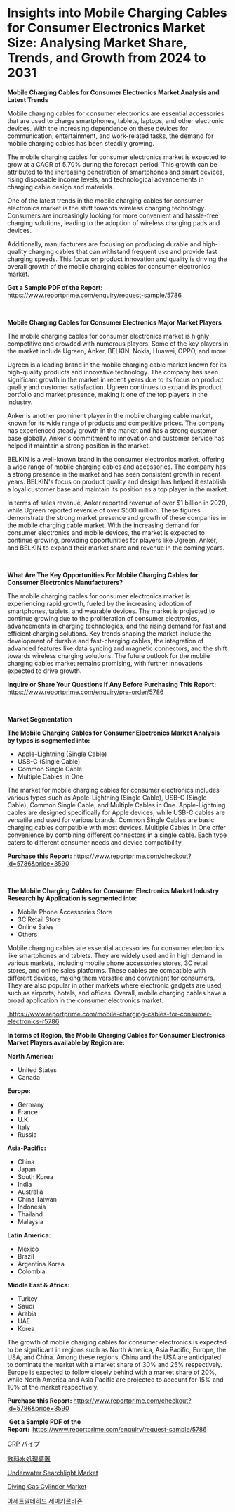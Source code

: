 <p><h1>Insights into Mobile Charging Cables for Consumer Electronics Market Size: Analysing Market Share, Trends, and Growth from 2024 to 2031</h1></p><p><strong>Mobile Charging Cables for Consumer Electronics Market Analysis and Latest Trends</strong></p>
<p><p>Mobile charging cables for consumer electronics are essential accessories that are used to charge smartphones, tablets, laptops, and other electronic devices. With the increasing dependence on these devices for communication, entertainment, and work-related tasks, the demand for mobile charging cables has been steadily growing.</p><p>The mobile charging cables for consumer electronics market is expected to grow at a CAGR of 5.70% during the forecast period. This growth can be attributed to the increasing penetration of smartphones and smart devices, rising disposable income levels, and technological advancements in charging cable design and materials.</p><p>One of the latest trends in the mobile charging cables for consumer electronics market is the shift towards wireless charging technology. Consumers are increasingly looking for more convenient and hassle-free charging solutions, leading to the adoption of wireless charging pads and devices.</p><p>Additionally, manufacturers are focusing on producing durable and high-quality charging cables that can withstand frequent use and provide fast charging speeds. This focus on product innovation and quality is driving the overall growth of the mobile charging cables for consumer electronics market.</p></p>
<p><strong>Get a Sample PDF of the Report:&nbsp;</strong> <a href="https://www.reportprime.com/enquiry/request-sample/5786">https://www.reportprime.com/enquiry/request-sample/5786</a></p>
<p>&nbsp;</p>
<p><strong>Mobile Charging Cables for Consumer Electronics Major Market Players</strong></p>
<p><p>The mobile charging cables for consumer electronics market is highly competitive and crowded with numerous players. Some of the key players in the market include Ugreen, Anker, BELKIN, Nokia, Huawei, OPPO, and more.</p><p>Ugreen is a leading brand in the mobile charging cable market known for its high-quality products and innovative technology. The company has seen significant growth in the market in recent years due to its focus on product quality and customer satisfaction. Ugreen continues to expand its product portfolio and market presence, making it one of the top players in the industry.</p><p>Anker is another prominent player in the mobile charging cable market, known for its wide range of products and competitive prices. The company has experienced steady growth in the market and has a strong customer base globally. Anker's commitment to innovation and customer service has helped it maintain a strong position in the market.</p><p>BELKIN is a well-known brand in the consumer electronics market, offering a wide range of mobile charging cables and accessories. The company has a strong presence in the market and has seen consistent growth in recent years. BELKIN's focus on product quality and design has helped it establish a loyal customer base and maintain its position as a top player in the market.</p><p>In terms of sales revenue, Anker reported revenue of over $1 billion in 2020, while Ugreen reported revenue of over $500 million. These figures demonstrate the strong market presence and growth of these companies in the mobile charging cable market. With the increasing demand for consumer electronics and mobile devices, the market is expected to continue growing, providing opportunities for players like Ugreen, Anker, and BELKIN to expand their market share and revenue in the coming years.</p></p>
<p>&nbsp;</p>
<p><strong>What Are The Key Opportunities For Mobile Charging Cables for Consumer Electronics Manufacturers?</strong></p>
<p><p>The mobile charging cables for consumer electronics market is experiencing rapid growth, fueled by the increasing adoption of smartphones, tablets, and wearable devices. The market is projected to continue growing due to the proliferation of consumer electronics, advancements in charging technologies, and the rising demand for fast and efficient charging solutions. Key trends shaping the market include the development of durable and fast-charging cables, the integration of advanced features like data syncing and magnetic connectors, and the shift towards wireless charging solutions. The future outlook for the mobile charging cables market remains promising, with further innovations expected to drive growth.</p></p>
<p><strong>Inquire or Share Your Questions If Any Before Purchasing This Report:</strong> <a href="https://www.reportprime.com/enquiry/pre-order/5786">https://www.reportprime.com/enquiry/pre-order/5786</a></p>
<p>&nbsp;</p>
<p><strong>Market Segmentation</strong></p>
<p><strong>The Mobile Charging Cables for Consumer Electronics Market Analysis by types is segmented into:</strong></p>
<p><ul><li>Apple-Lightning (Single Cable)</li><li>USB-C (Single Cable)</li><li>Common Single Cable</li><li>Multiple Cables in One</li></ul></p>
<p><p>The market for mobile charging cables for consumer electronics includes various types such as Apple-Lightning (Single Cable), USB-C (Single Cable), Common Single Cable, and Multiple Cables in One. Apple-Lightning cables are designed specifically for Apple devices, while USB-C cables are versatile and used for various brands. Common Single Cables are basic charging cables compatible with most devices. Multiple Cables in One offer convenience by combining different connectors in a single cable. Each type caters to different consumer needs and device compatibility.</p></p>
<p><strong>Purchase this Report:&nbsp;</strong><a href="https://www.reportprime.com/checkout?id=5786&price=3590">https://www.reportprime.com/checkout?id=5786&price=3590</a></p>
<p>&nbsp;</p>
<p><strong>The Mobile Charging Cables for Consumer Electronics Market Industry Research by Application is segmented into:</strong></p>
<p><ul><li>Mobile Phone Accessories Store</li><li>3C Retail Store</li><li>Online Sales</li><li>Others</li></ul></p>
<p><p>Mobile charging cables are essential accessories for consumer electronics like smartphones and tablets. They are widely used and in high demand in various markets, including mobile phone accessories stores, 3C retail stores, and online sales platforms. These cables are compatible with different devices, making them versatile and convenient for consumers. They are also popular in other markets where electronic gadgets are used, such as airports, hotels, and offices. Overall, mobile charging cables have a broad application in the consumer electronics market.</p></p>
<p><a href="https://www.reportprime.com/mobile-charging-cables-for-consumer-electronics-r5786">&nbsp;https://www.reportprime.com/mobile-charging-cables-for-consumer-electronics-r5786</a></p>
<p><strong>In terms of Region, the Mobile Charging Cables for Consumer Electronics Market Players available by Region are:</strong></p>
<p>
    <p> <strong> North America: </strong>
        <ul>
            <li>United States</li>
            <li>Canada</li>
        </ul>
        </p> 
    <p> <strong> Europe: </strong>
        <ul>
            <li>Germany</li>
            <li>France</li>
            <li>U.K.</li>
            <li>Italy</li>
            <li>Russia</li>
        </ul>
        </p> 
    <p> <strong> Asia-Pacific: </strong>
        <ul>
            <li>China</li>
            <li>Japan</li>
            <li>South Korea</li>
            <li>India</li>
            <li>Australia</li>
            <li>China Taiwan</li>
            <li>Indonesia</li>
            <li>Thailand</li>
            <li>Malaysia</li>
        </ul>
        </p> 
    <p> <strong> Latin America: </strong>
        <ul>
            <li>Mexico</li>
            <li>Brazil</li>
            <li>Argentina Korea</li>
            <li>Colombia</li>
        </ul>
        </p> 
    <p> <strong> Middle East & Africa: </strong>
        <ul>
            <li>Turkey</li>
            <li>Saudi</li>
            <li>Arabia</li>
            <li>UAE</li>
            <li>Korea</li>
        </ul>
    </p>
    </p>
<p><p>The growth of mobile charging cables for consumer electronics is expected to be significant in regions such as North America, Asia Pacific, Europe, the USA, and China. Among these regions, China and the USA are anticipated to dominate the market with a market share of 30% and 25% respectively. Europe is expected to follow closely behind with a market share of 20%, while North America and Asia Pacific are projected to account for 15% and 10% of the market respectively.</p></p>
<p><strong>Purchase this Report: </strong><a href="https://www.reportprime.com/checkout?id=5786&price=3590">https://www.reportprime.com/checkout?id=5786&price=3590</a></p>
<p>&nbsp;<strong>Get a Sample PDF of the Report:&nbsp;&nbsp;</strong><a href="https://www.reportprime.com/enquiry/request-sample/5786">https://www.reportprime.com/enquiry/request-sample/5786</a></p>
<p><strong></strong></p>
<p><p><a href="https://github.com/kegley4963/Market-Research-Report-List-1/blob/main/963862974462.md">GRP パイプ</a></p><p><a href="https://github.com/EthanMorar2011/Market-Research-Report-List-1/blob/main/717551274461.md">飲料水処理装置</a></p><p><a href="https://issuu.com/reportprime-2/docs/underwater-searchlight-market-size-2030.pptx">Underwater Searchlight Market</a></p><p><a href="https://issuu.com/reportprime-2/docs/diving-gas-cylinder-market-size-2030.pptx">Diving Gas Cylinder Market</a></p><p><a href="https://github.com/WilburKihn5676/Market-Research-Report-List-1/blob/main/778497670979.md">아세트알데히드 세미카르바존</a></p></p>